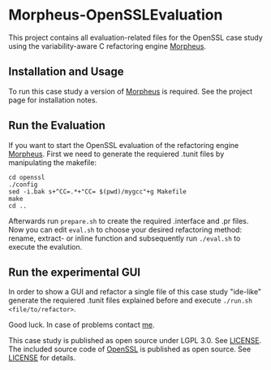 Morpheus-OpenSSLEvaluation
===========================

This project contains all evaluation-related files for the OpenSSL case study using the variability-aware C refactoring engine [Morpheus](https://github.com/joliebig/Morpheus).


Installation and Usage
----------------------

To run this case study a version of [Morpheus](https://github.com/joliebig/Morpheus) is required. See the project page for installation notes.

Run the Evaluation
-----------------

If you want to start the OpenSSL evaluation of the refactoring engine [Morpheus](https://github.com/joliebig/Morpheus). First we need to generate the requiered .tunit files by manipulating the makefile: 

    cd openssl
    ./config
    sed -i.bak s+^CC=.*+"CC= $(pwd)/mygcc"+g Makefile
    make
    cd ..

Afterwards run `prepare.sh` to create the required .interface and .pr files. Now you can edit `eval.sh` to choose your desired refactoring method: rename, extract- or inline function and subsequently run `./eval.sh` to execute the evalution.

Run the experimental GUI
-----------------

In order to show a GUI and refactor a single file of this case study "ide-like" generate the requiered .tunit files explained before and execute `./run.sh <file/to/refactor>`.


Good luck. In case of problems contact [me](mailto:janker@fim.uni-passau.de).

This case study is published as open source under LGPL 3.0. See [LICENSE](LICENSE.md).
The included source code of [OpenSSL](https://www.openssl.org/) is published as open source.  See [LICENSE](https://www.openssl.org/source/license.html) for details.
